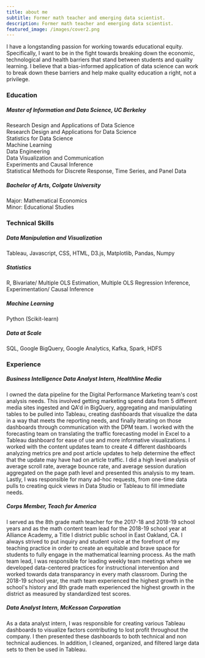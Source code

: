 ```yaml
---
title: about me
subtitle: Former math teacher and emerging data scientist. 
description: Former math teacher and emerging data scientist. 
featured_image: /images/cover2.png
---
```


<!-- ![](/images/equity.png) -->

<!-- ### My Path to Data Science -->

I have a longstanding passion for working towards educational equity. Specifically, I want to be in the fight towards breaking down the economic, technological and health barriers that stand between students and quality learning. I believe that a bias-informed application of data science can work to break down these barriers and help make quality education a right, not a privilege. 

### Education

##### Master of Information and Data Science, **UC Berkeley**
Research Design and Applications of Data Science
<br>Research Design and Applications for Data Science
<br>Statistics for Data Science 
<br>Machine Learning 
<br>Data Engineering 
<br>Data Visualization and Communication
<br>Experiments and Causal Inference
<br>Statistical Methods for Discrete Response, Time Series, and Panel Data 

##### Bachelor of Arts, **Colgate University**
Major: Mathematical Economics
<br> Minor: Educational Studies

### Technical Skills 

##### Data Manipulation and Visualization
Tableau, Javascript, CSS, HTML, D3.js, Matplotlib, Pandas, Numpy

##### Statistics
R, Bivariate/ Multiple OLS Estimation, Multiple OLS Regression Inference, Experimentation/ Causal Inference

##### Machine Learning
Python (Scikit-learn)

##### Data at Scale 
SQL, Google BigQuery, Google Analytics, Kafka, Spark, HDFS

### Experience

##### Business Intelligence Data Analyst Intern, **Healthline Media**
I owned the data pipeline for the Digital Performance Marketing team's cost analysis needs. This involved getting marketing spend data from 5 different media sites ingested and QA'd in BigQuery, aggregating and manipulating tables to be pulled into Tableau, creating dashboards that visualize the data in a way that meets the reporting needs, and finally iterating on those dashboards through communication with the DPM team. I worked with the forecasting team on translating the traffic forecasting model in Excel to a Tableau dashboard for ease of use and more informative visualizations.  I worked with the content updates team to create 4 different dashboards analyzing metrics pre and post article updates to help determine the effect that the update may have had on article traffic. I did a high level analysis of average scroll rate, average bounce rate, and average session duration aggregated on the page path level and presented this analysis to my team. Lastly, I was responsible for many ad-hoc requests, from one-time data pulls to creating quick views in Data Studio or Tableau to fill immediate needs. 

##### Corps Member, **Teach for America**
I served as the 8th grade math teacher for the 2017-18 and 2018-19 school years and as the math content team lead for the 2018-19 school year at Alliance Academy, a Title I district public school in East Oakland, CA. I always strived to put inquiry and student voice at the forefront of my teaching practice in order to create an equitable and brave space for students to fully engage in the mathematical learning process. As the math team lead, I was responsible for leading weekly team meetings where we developed data-centered practices for instructional intervention and worked towards data transparancy in every math classroom. During the 2018-19 school year, the math team experienced the highest growth in the school's history and 8th grade math experienced the highest growth in the district as measured by standardized test scores. 

##### Data Analyst Intern, **McKesson Corporation**
As a data analyst intern, I was responsible for creating various Tableau dashboards to visualize factors contributing to lost profit throughout the company. I then presented these dashboards to both technical and non technical audiences. In addition, I cleaned, organized, and filtered large data sets to then be used in Tableau. 


<!-- ## Get Index

Journal is created and supported by [Jekyll Themes](https://jekyllthemes.io), and is available for $49.

<a href="https://jekyllthemes.io/theme/journal-personal-jekyll-theme" class="button button--large">Get This Theme</a>  -->